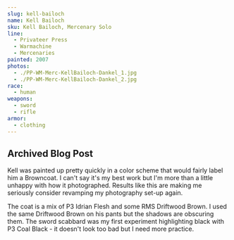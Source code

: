 ```yaml
---
slug: kell-bailoch
name: Kell Bailoch
sku: Kell Bailoch, Mercenary Solo
line:
  - Privateer Press
  - Warmachine
  - Mercenaries
painted: 2007
photos:
  - ./PP-WM-Merc-KellBailoch-Dankel_1.jpg
  - ./PP-WM-Merc-KellBailoch-Dankel_2.jpg
race:
  - human
weapons:
  - sword
  - rifle
armor:
  - clothing
---
```


## Archived Blog Post

Kell was painted up pretty quickly in a color scheme that would fairly label him a Browncoat. I can't say it's my best work but I'm more than a little unhappy with how it photographed. Results like this are making me seriously consider revamping my photography set-up again.

The coat is a mix of P3 Idrian Flesh and some RMS Driftwood Brown. I used the same Driftwood Brown on his pants but the shadows are obscuring them. The sword scabbard was my first experiment highlighting black with P3 Coal Black - it doesn't look too bad but I need more practice.
